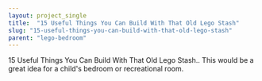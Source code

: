 ```yaml
---
layout: project_single
title:  "15 Useful Things You Can Build With That Old Lego Stash"
slug: "15-useful-things-you-can-build-with-that-old-lego-stash"
parent: "lego-bedroom"
---
```

15 Useful Things You Can Build With That Old Lego Stash.. This would be a great idea for a child's bedroom or recreational room.